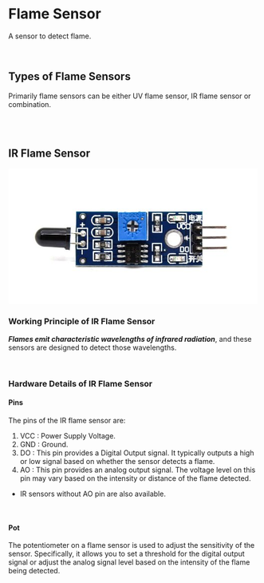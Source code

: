 # Flame Sensor

A sensor to detect flame.

<br>

## Types of Flame Sensors

Primarily flame sensors can be either UV flame sensor, IR flame sensor or combination.

<br>
<br>

## IR Flame Sensor

![ir-flame-sensor](./_assets/ir-flame-sensor.jpg)

### Working Principle of IR Flame Sensor

**_Flames emit characteristic wavelengths of infrared radiation_**, and these sensors are designed to detect those wavelengths.

<br>

### Hardware Details of IR Flame Sensor

#### Pins

The pins of the IR flame sensor are:

1. VCC : Power Supply Voltage.
2. GND : Ground.
3. DO : This pin provides a Digital Output signal. It typically outputs a high or low signal based on whether the sensor detects a flame.
4. AO : This pin provides an analog output signal. The voltage level on this pin may vary based on the intensity or distance of the flame detected.

- IR sensors without AO pin are also available.

<br>

#### Pot

The potentiometer on a flame sensor is used to adjust the sensitivity of the sensor. Specifically, it allows you to set a threshold for the digital output signal or adjust the analog signal level based on the intensity of the flame being detected.

<br>
<br>

